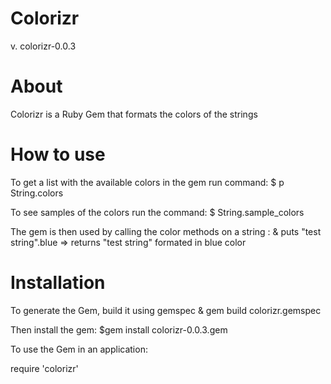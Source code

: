 # Colorizr
v. colorizr-0.0.3

# About
Colorizr is a Ruby Gem that formats the colors of the strings

# How to use

To get a list with the available colors in the gem run command:
$ p String.colors

To see samples of the colors run the command:
$ String.sample_colors

The gem is then used by calling the color methods on a string :
& puts "test string".blue
=> returns "test string" formated in blue color

# Installation
To generate the Gem, build it using gemspec
& gem build colorizr.gemspec

Then install the gem:
$gem install colorizr-0.0.3.gem

To use the Gem in an application:

require 'colorizr'
